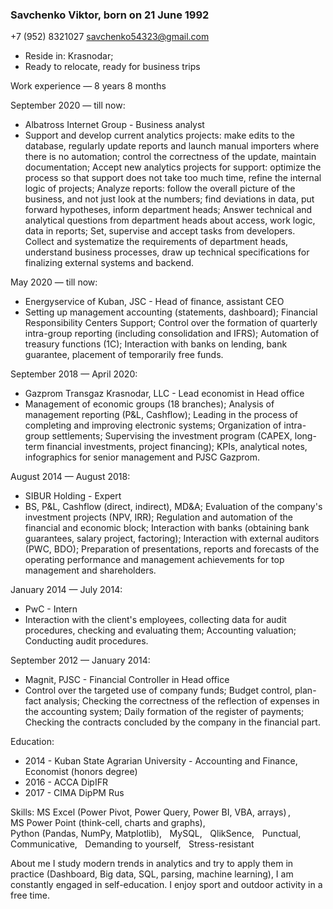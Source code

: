 ### Savchenko Viktor, born on 21 June 1992

+7 (952) 8321027
savchenko54323@gmail.com

 - Reside in: Krasnodar;
 - Ready to relocate, ready for business trips

 Work experience — 8 years 8 months

September 2020 — till now:
 - Albatross Internet Group - Business analyst
 - Support and develop current analytics projects: make edits to the database, regularly update reports and launch manual importers where there is no automation; control the correctness of the update, maintain documentation;
Accept new analytics projects for support: optimize the process so that support does not take too much time, refine the internal logic of projects;
Analyze reports: follow the overall picture of the business, and not just look at the numbers; find deviations in data, put forward hypotheses, inform department heads;
Answer technical and analytical questions from department heads about access, work logic, data in reports;
Set, supervise and accept tasks from developers.
Collect and systematize the requirements of department heads, understand business processes, draw up technical specifications for finalizing external systems and backend.

May 2020 — till now:
 - Energyservice of Kuban, JSC - Head of finance, assistant CEO
 - Setting up management accounting (statements, dashboard);
Financial Responsibility Centers Support;
Control over the formation of quarterly intra-group reporting (including consolidation and IFRS);
Automation of treasury functions (1C);
Interaction with banks on lending, bank guarantee, placement of temporarily free funds.

September 2018 — April 2020:
 - Gazprom Transgaz Krasnodar, LLC - Lead economist in Head office
 - Management of economic groups (18 branches);
Analysis of management reporting (P&L, Cashflow);
Leading in the process of completing and improving electronic systems;
Organization of intra-group settlements;
Supervising the investment program (CAPEX, long-term financial investments, project financing);
KPIs, analytical notes, infographics for senior management and PJSC Gazprom.

August 2014 — August 2018:
 - SIBUR Holding - Expert
 - BS, P&L, Cashflow (direct, indirect), MD&A;
Evaluation of the company's investment projects (NPV, IRR);
Regulation and automation of the financial and economic block;
Interaction with banks (obtaining bank guarantees, salary project, factoring);
Interaction with external auditors (PWC, BDO);
Preparation of presentations, reports and forecasts of the operating performance and management achievements for top management and shareholders.

January 2014 — July 2014:
 - PwC - Intern
 - Interaction with the client's employees, collecting data for audit procedures, checking and evaluating them;
Accounting valuation; Conducting audit procedures.

September 2012 — January 2014:
 - Magnit, PJSC - Financial Controller in Head office
 - Control over the targeted use of company funds;
Budget control, plan-fact analysis;
Checking the correctness of the reflection of expenses in the accounting system;
Daily formation of the register of payments;
Checking the contracts concluded by the company in the financial part.

Education:
 - 2014 - Kuban State Agrarian University - Accounting and Finance, Economist (honors degree)
 - 2016 - ACCA DipIFR
 - 2017 - CIMA DipPM Rus

Skills:
MS Excel (Power Pivot, Power Query, Power BI, VBA, arrays) ,   MS Power Point (think-cell, charts and graphs),    Python (Pandas, NumPy, Matplotlib),    MySQL,    QlikSence,    Punctual,    Communicative,    Demanding to yourself,    Stress-resistant

About me
I study modern trends in analytics and try to apply them in practice (Dashboard, Big data, SQL, parsing, 
machine learning), I am constantly engaged in self-education.
I enjoy sport and outdoor activity in a free time.
